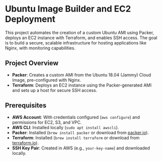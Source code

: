 # Ubuntu Image Builder and EC2 Deployment

This project automates the creation of a custom Ubuntu AMI using Packer, deploys an EC2 instance with Terraform, and enables SSH access. The goal is to build a secure, scalable infrastructure for hosting applications like Nginx, with monitoring capabilities.

## Project Overview

- **Packer**: Creates a custom AMI from the Ubuntu 18.04 (Jammy) Cloud Image, pre-configured with Nginx.
- **Terraform**: Deploys an EC2 instance using the Packer-generated AMI and sets up a host for secure SSH access.

## Prerequisites

- **AWS Account**: With credentials configured (`aws configure`) and permissions for EC2, S3, and VPC.
- **AWS CLI**: Installed locally (`sudo apt install awscli`).
- **Packer**: Installed (`brew install packer` or download from [packer.io](https://www.packer.io/downloads)).
- **Terraform**: Installed (`brew install terraform` or download from [terraform.io](https://www.terraform.io/downloads.html)).
- **SSH Key Pair**: Created in AWS (e.g., `your-key-name`) and downloaded locally.

